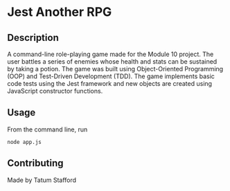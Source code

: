 # Jest Another RPG

## Description
A command-line role-playing game made for the Module 10 project. The user battles a series of enemies whose health and stats can be sustained by taking a potion. 
The game was built using Object-Oriented Programming (OOP) and Test-Driven Development (TDD). 
The game implements basic code tests using the Jest framework and new objects are created using JavaScript constructor functions.

## Usage
From the command line, run

    node app.js
  
## Contributing
Made by Tatum Stafford
